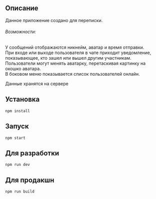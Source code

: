 ## Описание
Данное приложение создано для переписки.  
###### Возможности:
У сообщений отображаются никнейм, аватар и время отправки.  
При входе или выходе пользователя в чате приходит уведомление, показывающее, кто зашел или вышел другим участникам.  
Пользователи могут менять аватарку, перетаскивая картинку на окошко аватара.  
В боковом меню показывается список пользователей онлайн.  
<p>Данные хранятся на сервере</p>

## Установка
`npm install`

## Запуск 
`npm start`

## Для разработки 
`npm run dev`

## Для продакшн
`npm run build`



